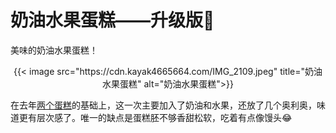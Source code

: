 # 奶油水果蛋糕——升级版🍰

美味的奶油水果蛋糕！
<!--more-->

<div align="center">
{{< image src="https://cdn.kayak4665664.com/IMG_2109.jpeg" title="奶油水果蛋糕" alt="奶油水果蛋糕">}}
</div>

在去年[两个蛋糕](https://www.kayak4665664.com/zh-cn/tags/%E8%9B%8B%E7%B3%95/)的基础上，这一次主要加入了奶油和水果，还放了几个奥利奥，味道更有层次感了。唯一的缺点是蛋糕胚不够香甜松软，吃着有点像馒头😂
